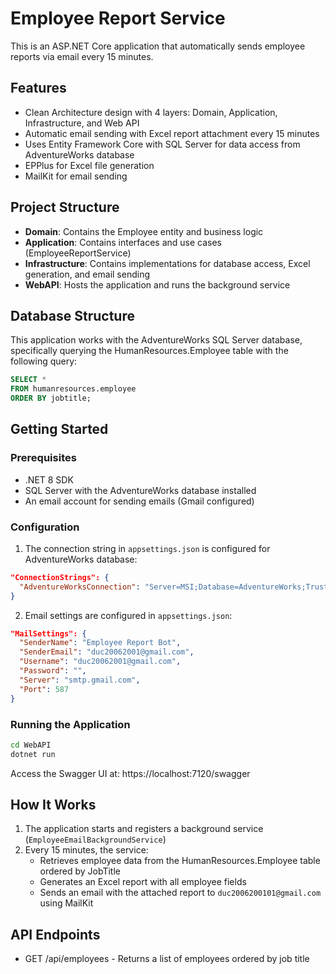 # Employee Report Service

This is an ASP.NET Core application that automatically sends employee reports via email every 15 minutes.

## Features

- Clean Architecture design with 4 layers: Domain, Application, Infrastructure, and Web API
- Automatic email sending with Excel report attachment every 15 minutes
- Uses Entity Framework Core with SQL Server for data access from AdventureWorks database
- EPPlus for Excel file generation
- MailKit for email sending

## Project Structure

- **Domain**: Contains the Employee entity and business logic
- **Application**: Contains interfaces and use cases (EmployeeReportService)
- **Infrastructure**: Contains implementations for database access, Excel generation, and email sending
- **WebAPI**: Hosts the application and runs the background service

## Database Structure

This application works with the AdventureWorks SQL Server database, specifically querying the HumanResources.Employee table with the following query:

```sql
SELECT *
FROM humanresources.employee
ORDER BY jobtitle;
```

## Getting Started

### Prerequisites

- .NET 8 SDK
- SQL Server with the AdventureWorks database installed
- An email account for sending emails (Gmail configured)

### Configuration

1. The connection string in `appsettings.json` is configured for AdventureWorks database:

```json
"ConnectionStrings": {
  "AdventureWorksConnection": "Server=MSI;Database=AdventureWorks;Trusted_Connection=True;TrustServerCertificate=True;MultipleActiveResultSets=true"
}
```

2. Email settings are configured in `appsettings.json`:

```json
"MailSettings": {
  "SenderName": "Employee Report Bot",
  "SenderEmail": "duc20062001@gmail.com",
  "Username": "duc20062001@gmail.com",
  "Password": "",
  "Server": "smtp.gmail.com",
  "Port": 587
}
```

### Running the Application

```bash
cd WebAPI
dotnet run
```

Access the Swagger UI at: https://localhost:7120/swagger

## How It Works

1. The application starts and registers a background service (`EmployeeEmailBackgroundService`)
2. Every 15 minutes, the service:
   - Retrieves employee data from the HumanResources.Employee table ordered by JobTitle
   - Generates an Excel report with all employee fields
   - Sends an email with the attached report to `duc2006200101@gmail.com` using MailKit

## API Endpoints

- GET /api/employees - Returns a list of employees ordered by job title
